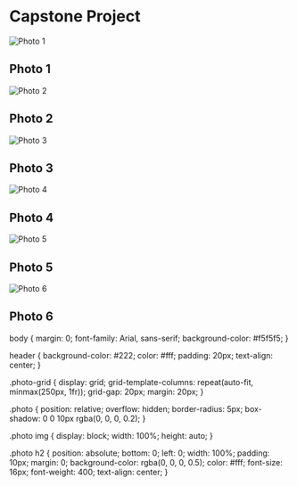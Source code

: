 # Capstone Project
<html>
  <head>
    <link rel="stylesheet" type="text/css" href="style.css">
  </head>
  <body>
    <section class="photo-grid">
      <div class="photo">
        <img src="img/photo1.jpg" alt="Photo 1">
        <h2>Photo 1</h2>
      </div>
      <div class="photo">
        <img src="img/photo2.jpg" alt="Photo 2">
        <h2>Photo 2</h2>
      </div>
      <div class="photo">
        <img src="img/photo3.jpg" alt="Photo 3">
        <h2>Photo 3</h2>
      </div>
      <div class="photo">
        <img src="img/photo4.jpg" alt="Photo 4">
        <h2>Photo 4</h2>
      </div>
      <div class="photo">
        <img src="img/photo5.jpg" alt="Photo 5">
        <h2>Photo 5</h2>
      </div>
      <div class="photo">
        <img src="img/photo6.jpg" alt="Photo 6">
        <h2>Photo 6</h2>
      </div>
    </section>
    body {
  margin: 0;
  font-family: Arial, sans-serif;
  background-color: #f5f5f5;
}

header {
  background-color: #222;
  color: #fff;
  padding: 20px;
  text-align: center;
}

.photo-grid {
  display: grid;
  grid-template-columns: repeat(auto-fit, minmax(250px, 1fr));
  grid-gap: 20px;
  margin: 20px;
}

.photo {
  position: relative;
  overflow: hidden;
  border-radius: 5px;
  box-shadow: 0 0 10px rgba(0, 0, 0, 0.2);
}

.photo img {
  display: block;
  width: 100%;
  height: auto;
}

.photo h2 {
  position: absolute;
  bottom: 0;
  left: 0;
  width: 100%;
  padding: 10px;
  margin: 0;
  background-color: rgba(0, 0, 0, 0.5);
  color: #fff;
  font-size: 16px;
  font-weight: 400;
  text-align: center;
}

  </body>
</html>
